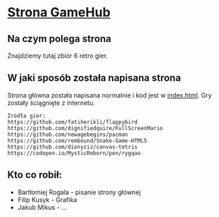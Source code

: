 # [Strona GameHub](https://czajniczeg.github.io/gamehub.github.io/)

## **Na czym polega strona**
Znajdziemy tutaj zbiór 6 retro gier.

## **W jaki sposób została napisana strona**
Strona główna została napisana normalnie i kod jest w [index.html](https://github.com/czajniczeg/gamehub.github.io/blob/main/index.html).
Gry zostały ściągnięte z internetu.

```
Źródła gier:
https://github.com/fatiherikli/flappybird
https://github.com/dignifiedquire/FullScreenMario
https://github.com/newagebegins/pacman
https://github.com/rembound/Snake-Game-HTML5
https://github.com/dionyziz/canvas-tetris
https://codepen.io/MysticReborn/pen/rygqao
```

## **Kto co robił:**
- Bartłomiej Rogala - pisanie strony głównej
- Filip Kusyk - Grafika
- Jakub Mikus - ...
